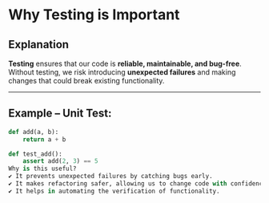 # Why Testing is Important

## Explanation  
**Testing** ensures that our code is **reliable, maintainable, and bug-free**. Without testing, we risk introducing **unexpected failures** and making changes that could break existing functionality.

---

## Example – Unit Test:
```python
def add(a, b):
    return a + b

def test_add():
    assert add(2, 3) == 5
Why is this useful?
✔ It prevents unexpected failures by catching bugs early.
✔ It makes refactoring safer, allowing us to change code with confidence.
✔ It helps in automating the verification of functionality.